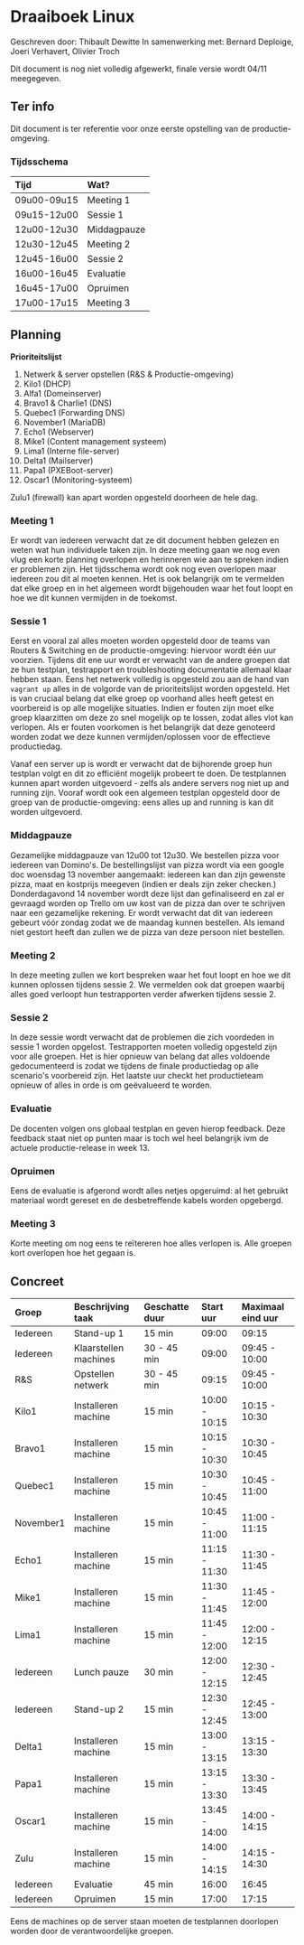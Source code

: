 # Draaiboek Linux 

Geschreven door: Thibault Dewitte
In samenwerking met: Bernard Deploige, Joeri Verhavert, Olivier Troch

Dit document is nog niet volledig afgewerkt, finale versie wordt 04/11 meegegeven.

## Ter info

Dit document is ter referentie voor onze eerste opstelling van de productie-omgeving.

### Tijdsschema

| Tijd | Wat? |
| :----------- | :----------- | 
| 09u00-09u15 | Meeting 1 | 
| 09u15-12u00 | Sessie 1 | 
| 12u00-12u30 | Middagpauze | 
| 12u30-12u45 | Meeting 2| 
| 12u45-16u00 | Sessie 2 | 
| 16u00-16u45 | Evaluatie | 
| 16u45-17u00 | Opruimen | 
| 17u00-17u15 | Meeting 3 | 


## Planning

**Prioriteitslijst**
1. Netwerk & server opstellen (R&S & Productie-omgeving)
2. Kilo1 (DHCP)
3. Alfa1 (Domeinserver)
4. Bravo1 & Charlie1 (DNS)
5. Quebec1 (Forwarding DNS)
6. November1 (MariaDB)
7. Echo1 (Webserver)
8. Mike1 (Content management systeem)
9. Lima1 (Interne file-server)
10. Delta1 (Mailserver)
11. Papa1 (PXEBoot-server)
12. Oscar1 (Monitoring-systeem)

Zulu1 (firewall) kan apart worden opgesteld doorheen de hele dag.

### Meeting 1

Er wordt van iedereen verwacht dat ze dit document hebben gelezen en weten wat hun individuele taken zijn. 
In deze meeting gaan we nog even vlug een korte planning overlopen en herinneren wie aan te spreken indien er problemen zijn.
Het tijdsschema wordt ook nog even overlopen maar iedereen zou dit al moeten kennen.
Het is ook belangrijk om te vermelden dat elke groep en in het algemeen wordt bijgehouden waar het fout loopt en hoe we dit kunnen vermijden in de toekomst.

### Sessie 1 

Eerst en vooral zal alles moeten worden opgesteld door de teams van Routers & Switching en de productie-omgeving: hiervoor wordt één uur voorzien.
Tijdens dit ene uur wordt er verwacht van de andere groepen dat ze hun testplan, testrapport en troubleshooting documentatie allemaal klaar hebben staan.
Eens het netwerk volledig is opgesteld zou aan de hand van `vagrant up` alles in de volgorde van de prioriteitslijst worden opgesteld.
Het is van cruciaal belang dat elke groep op voorhand alles heeft getest en voorbereid is op alle mogelijke situaties. 
Indien er fouten zijn moet elke groep klaarzitten om deze zo snel mogelijk op te lossen, zodat alles vlot kan verlopen.
Als er fouten voorkomen is het belangrijk dat deze genoteerd worden zodat we deze kunnen vermijden/oplossen voor de effectieve productiedag.

Vanaf een server up is wordt er verwacht dat de bijhorende groep hun testplan volgt en dit zo efficiënt mogelijk probeert te doen.
De testplannen kunnen apart worden uitgevoerd - zelfs als andere servers nog niet up and running zijn.
Vooraf wordt ook een algemeen testplan opgesteld door de groep van de productie-omgeving: eens alles up and running is kan dit worden uitgevoerd.

### Middagpauze

Gezamelijke middagpauze van 12u00 tot 12u30. We bestellen pizza voor iedereen van Domino's.
De bestellingslijst van pizza wordt via een google doc woensdag 13 november aangemaakt: iedereen kan dan zijn gewenste pizza, maat en kostprijs meegeven (indien er deals zijn zeker checken.)
Donderdagavond 14 november wordt deze lijst dan gefinaliseerd en zal er gevraagd worden op Trello om uw kost van de pizza dan over te schrijven naar een gezamelijke rekening. 
Er wordt verwacht dat dit van iedereen gebeurt vóór zondag zodat we de maandag kunnen bestellen. 
Als iemand niet gestort heeft dan zullen we de pizza van deze persoon niet bestellen.


### Meeting 2

In deze meeting zullen we kort bespreken waar het fout loopt en hoe we dit kunnen oplossen tijdens sessie 2.
We vermelden ook dat groepen waarbij alles goed verloopt hun testrapporten verder afwerken tijdens sessie 2.

### Sessie 2

In deze sessie wordt verwacht dat de problemen die zich voordeden in sessie 1 worden opgelost.
Testrapporten moeten volledig opgesteld zijn voor alle groepen.
Het is hier opnieuw van belang dat alles voldoende gedocumenteerd is zodat we tijdens de finale productiedag op alle scenario's voorbereid zijn.
Het laatste uur checkt het productieteam opnieuw of alles in orde is om geëvalueerd te worden.

### Evaluatie

De docenten volgen ons globaal testplan en geven hierop feedback.
Deze feedback staat niet op punten maar is toch wel heel belangrijk ivm de actuele productie-release in week 13.

### Opruimen

Eens de evaluatie is afgerond wordt alles netjes opgeruimd: al het gebruikt materiaal wordt gereset en de desbetreffende kabels worden opgebergd.

### Meeting 3
Korte meeting om nog eens te reïtereren hoe alles verlopen is. 
Alle groepen kort overlopen hoe het gegaan is.

## Concreet

| Groep | Beschrijving taak | Geschatte duur | Start uur | Maximaal eind uur      |
| :----------- | :----------- | :------------ | :--- | :-------------- | 
| Iedereen | Stand-up 1 | 15 min | 09:00 | 09:15 |
| Iedereen | Klaarstellen machines | 30 - 45 min | 09:00 | 09:45 - 10:00 |
| R&S | Opstellen netwerk | 30 - 45 min | 09:15 | 09:45 - 10:00 |
| Kilo1 | Installeren machine | 15 min | 10:00 - 10:15 | 10:15 - 10:30 |
| Bravo1 | Installeren machine | 15 min | 10:15 - 10:30 | 10:30 - 10:45 |
| Quebec1 | Installeren machine | 15 min | 10:30 - 10:45 | 10:45 - 11:00 |
| November1 | Installeren machine | 15 min | 10:45 - 11:00 | 11:00 - 11:15 |
| Echo1 | Installeren machine | 15 min | 11:15 - 11:30 | 11:30 - 11:45 |
| Mike1 | Installeren machine | 15 min | 11:30 - 11:45 | 11:45 - 12:00 |
| Lima1 | Installeren machine | 15 min | 11:45 - 12:00 | 12:00 - 12:15 |
| Iedereen | Lunch pauze | 30 min | 12:00 - 12:15 | 12:30 - 12:45 |
| Iedereen | Stand-up 2 | 15 min | 12:30 - 12:45 | 12:45 - 13:00 |
| Delta1 | Installeren machine | 15 min | 13:00 - 13:15 | 13:15 - 13:30 |
| Papa1 | Installeren machine | 15 min | 13:15 - 13:30 | 13:30 - 13:45 |
| Oscar1 | Installeren machine | 15 min | 13:45 - 14:00 | 14:00 - 14:15 |
| Zulu | Installeren machine | 15 min | 14:00 - 14:15 | 14:15 - 14:30 |
| Iedereen | Evaluatie | 45 min | 16:00 | 16:45 |
| Iedereen | Opruimen | 15 min | 17:00 | 17:15 |

Eens de machines op de server staan moeten de testplannen doorlopen worden door de verantwoordelijke groepen. 